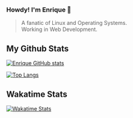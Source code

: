### Howdy! I'm Enrique 🐧

> <p > A fanatic of  Linux and Operating Systems. <br />
> Working in Web Development. </p>

 ## My Github Stats

[![Enrique GitHub stats](https://github-readme-stats.vercel.app/api?username=EnriqueLion&count_private=true&show_icons=true&theme=vue-dark)](https://github.com/EnriqueLion)

[![Top Langs](https://github-readme-stats.vercel.app/api/top-langs/?username=EnriqueLion&langs_count=8&layout=compact&theme=vue-dark)](https://github.com/EnriqueLion)

 ## Wakatime Stats

[![Wakatime Stats](https://github-readme-stats.vercel.app/api/wakatime?username=EnriqueLion)](https://github.com/EnriqueLion)
 
<!--
**EnriqueLion/EnriqueLion** is a ✨ _special_ ✨ repository because its `README.md` (this file) appears on your GitHub profile.

Here are some ideas to get you started:

- 🔭 I’m currently working on ...
- 🌱 I’m currently learning ...
- 👯 I’m looking to collaborate on ...
- 🤔 I’m looking for help with ...
- 💬 Ask me about ...
- 📫 How to reach me: ...
- 😄 Pronouns: ...
- ⚡ Fun fact: ...
-->
